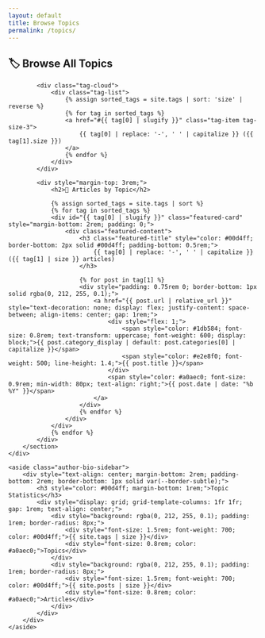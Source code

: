 ```yaml
---
layout: default
title: Browse Topics
permalink: /topics/
---
```


<div class="main-container">
    <div class="left-column">
        <section class="tag-cloud-section">
            <h2>🏷️ Browse All Topics</h2>
            
            <div class="tag-cloud">
                <div class="tag-list">
                    {% assign sorted_tags = site.tags | sort: 'size' | reverse %}
                    {% for tag in sorted_tags %}
                    <a href="#{{ tag[0] | slugify }}" class="tag-item tag-size-3">
                        {{ tag[0] | replace: '-', ' ' | capitalize }} ({{ tag[1].size }})
                    </a>
                    {% endfor %}
                </div>
            </div>
            
            <div style="margin-top: 3rem;">
                <h2>📡 Articles by Topic</h2>
                
                {% assign sorted_tags = site.tags | sort %}
                {% for tag in sorted_tags %}
                <div id="{{ tag[0] | slugify }}" class="featured-card" style="margin-bottom: 2rem; padding: 0;">
                    <div class="featured-content">
                        <h3 class="featured-title" style="color: #00d4ff; border-bottom: 2px solid #00d4ff; padding-bottom: 0.5rem;">
                            {{ tag[0] | replace: '-', ' ' | capitalize }} ({{ tag[1] | size }} articles)
                        </h3>
                        
                        {% for post in tag[1] %}
                        <div style="padding: 0.75rem 0; border-bottom: 1px solid rgba(0, 212, 255, 0.1);">
                            <a href="{{ post.url | relative_url }}" style="text-decoration: none; display: flex; justify-content: space-between; align-items: center; gap: 1rem;">
                                <div style="flex: 1;">
                                    <span style="color: #1db584; font-size: 0.8rem; text-transform: uppercase; font-weight: 600; display: block;">{{ post.category_display | default: post.categories[0] | capitalize }}</span>
                                    <span style="color: #e2e8f0; font-weight: 500; line-height: 1.4;">{{ post.title }}</span>
                                </div>
                                <span style="color: #a0aec0; font-size: 0.9rem; min-width: 80px; text-align: right;">{{ post.date | date: "%b %Y" }}</span>
                            </a>
                        </div>
                        {% endfor %}
                    </div>
                </div>
                {% endfor %}
            </div>
        </section>
    </div>
    
    <aside class="author-bio-sidebar">
        <div style="text-align: center; margin-bottom: 2rem; padding-bottom: 2rem; border-bottom: 1px solid var(--border-subtle);">
            <h3 style="color: #00d4ff; margin-bottom: 1rem;">Topic Statistics</h3>
            <div style="display: grid; grid-template-columns: 1fr 1fr; gap: 1rem; text-align: center;">
                <div style="background: rgba(0, 212, 255, 0.1); padding: 1rem; border-radius: 8px;">
                    <div style="font-size: 1.5rem; font-weight: 700; color: #00d4ff;">{{ site.tags | size }}</div>
                    <div style="font-size: 0.8rem; color: #a0aec0;">Topics</div>
                </div>
                <div style="background: rgba(0, 212, 255, 0.1); padding: 1rem; border-radius: 8px;">
                    <div style="font-size: 1.5rem; font-weight: 700; color: #00d4ff;">{{ site.posts | size }}</div>
                    <div style="font-size: 0.8rem; color: #a0aec0;">Articles</div>
                </div>
            </div>
        </div>
    </aside>
</div>

